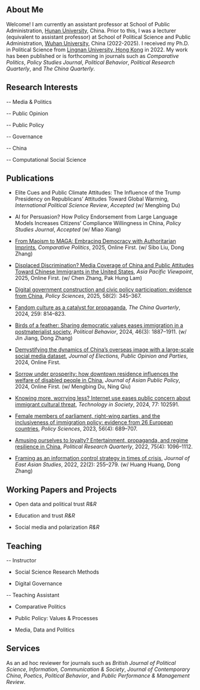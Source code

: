 ## About Me

Welcome! I am currently an assistant professor at School of Public Administration, [Hunan University](https://www-en.hnu.edu.cn/), China. Prior to this, I was a lecturer (equivalent to assistant professor) at School of Political Science and Public Administration, [Wuhan University](https://en.whu.edu.cn/), China (2022-2025). I received my Ph.D. in Political Science from [Lingnan University, Hong Kong](https://www.ln.edu.hk/) in 2022. My work has been published or is forthcoming in journals such as *Comparative Politics*, *Policy Studies Journal*, *Political Behavior*, *Political Research Quarterly*, and *The China Quarterly*.

## Research Interests

-- Media & Politics

-- Public Opinion

-- Public Policy 

-- Governance

-- China

-- Computational Social Science

## Publications

- Elite Cues and Public Climate Attitudes: The Influence of the Trump Presidency on Republicans’ Attitudes Toward Global Warming, *International Political Science Review*, *Accepted* (w/ Mengbing Du)

- AI for Persuasion? How Policy Endorsement from Large Language Models Increases Citizens’ Compliance Willingness in China, *Policy Studies Journal*, *Accepted* (w/ Miao Xiang)

- [From Maoism to MAGA: Embracing Democracy with Authoritarian Imprints](https://www.ingentaconnect.com/content/cuny/cp/pre-prints/content-jcpo2589;jsessionid=1tfqmkbwl3r5z.x-ic-live-01), *Comparative Politics*, 2025, Online First. (w/ Sibo Liu, Dong Zhang)

- [Displaced Discrimination? Media Coverage of China and Public Attitudes Toward Chinese Immigrants in the United States](https://onlinelibrary.wiley.com/doi/abs/10.1111/apv.12449), *Asia Pacific Viewpoint*, 2025, Online First. (w/ Chen Zhang, Pak Hung Lam)

- [Digital government construction and civic policy participation: evidence from China](https://link.springer.com/article/10.1007/s11077-025-09576-7), *Policy Sciences*, 2025, 58(2): 345–367. 
 
- [Fandom culture as a catalyst for propaganda](https://www.cambridge.org/core/journals/china-quarterly/article/abs/fandom-culture-as-a-catalyst-for-propaganda/F652D4643CDC257658C4D8305DFB2705), *The China Quarterly*, 2024, 259: 814–823.

- [Birds of a feather: Sharing democratic values eases immigration in a postmaterialist society](https://link.springer.com/article/10.1007/s11109-023-09900-y), *Political Behavior*, 2024, 46(3): 1887–1911. (w/ Jin Jiang, Dong Zhang)

- [Demystifying the dynamics of China’s overseas image with a large-scale social media dataset](https://www.tandfonline.com/doi/abs/10.1080/17457289.2024.2421562), *Journal of Elections, Public Opinion and Parties*, 2024, Online First.

- [Sorrow under prosperity: how downtown residence influences the welfare of disabled people in China](https://www.tandfonline.com/doi/abs/10.1080/17516234.2024.2372136), *Journal of Asian Public Policy*, 2024, Online First. (w/ Mengbing Du, Ning Qiu) 

- [Knowing more, worrying less? Internet use eases public concern about immigrant cultural threat](https://www.sciencedirect.com/science/article/abs/pii/S0160791X24001398), *Technology in Society*, 2024, 77: 102591. 

- [Female members of parliament, right-wing parties, and the inclusiveness of immigration policy: evidence from 26 European countries](https://link.springer.com/article/10.1007/s11077-023-09516-3), *Policy Sciences*, 2023, 56(4): 689–707.

- [Amusing ourselves to loyalty? Entertainment, propaganda, and regime resilience in China](https://journals.sagepub.com/doi/abs/10.1177/10659129211049389), *Political Research Quarterly*, 2022, 75(4): 1096–1112.

- [Framing as an information control strategy in times of crisis](https://www.cambridge.org/core/journals/journal-of-east-asian-studies/article/framing-as-an-information-control-strategy-in-times-of-crisis/7604E7F9879144E6257B5923C434A2BD), *Journal of East Asian Studies*, 2022, 22(2): 255–279. (w/ Huang Huang, Dong Zhang)
   
## Working Papers and Projects

- Open data and political trust *R&R*

- Education and trust *R&R*

- Social media and polarization *R&R*

## Teaching

-- Instructor 

- Social Science Research Methods

- Digital Governance 

-- Teaching Assistant

- Comparative Politics

- Public Policy: Values & Processes

- Media, Data and Politics

## Services

As an ad hoc reviewer for journals such as *British Journal of Political Science*, *Information, Communication & Society*, *Journal of Contemporary China*, *Poetics*, *Political Behavior*, and *Public Performance & Management Review*.
